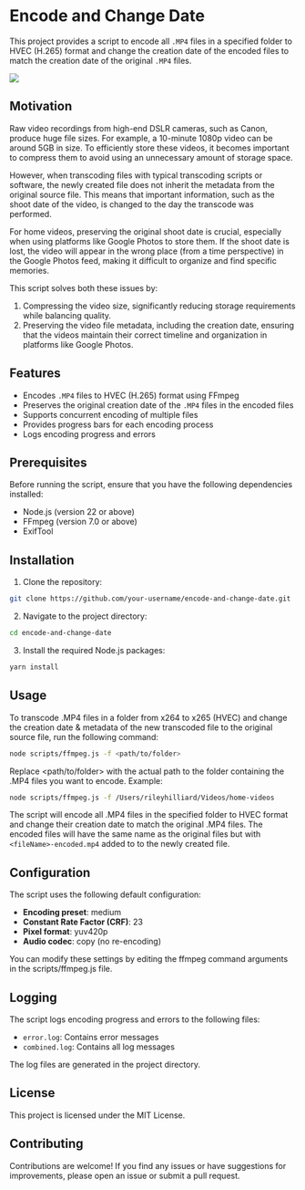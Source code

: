 # Encode and Change Date

This project provides a script to encode all `.MP4` files in a specified folder to HVEC (H.265) format and change the creation date of the encoded files to match the creation date of the original `.MP4` files.

![](https://i.ibb.co/qrJ5fvr/demo.gif)

## Motivation

Raw video recordings from high-end DSLR cameras, such as Canon, produce huge file sizes. For example, a 10-minute 1080p video can be around 5GB in size. To efficiently store these videos, it becomes important to compress them to avoid using an unnecessary amount of storage space.

However, when transcoding files with typical transcoding scripts or software, the newly created file does not inherit the metadata from the original source file. This means that important information, such as the shoot date of the video, is changed to the day the transcode was performed.

For home videos, preserving the original shoot date is crucial, especially when using platforms like Google Photos to store them. If the shoot date is lost, the video will appear in the wrong place (from a time perspective) in the Google Photos feed, making it difficult to organize and find specific memories.

This script solves both these issues by:

1. Compressing the video size, significantly reducing storage requirements while balancing quality.
2. Preserving the video file metadata, including the creation date, ensuring that the videos maintain their correct timeline and organization in platforms like Google Photos.

## Features

- Encodes `.MP4` files to HVEC (H.265) format using FFmpeg
- Preserves the original creation date of the `.MP4` files in the encoded files
- Supports concurrent encoding of multiple files
- Provides progress bars for each encoding process
- Logs encoding progress and errors

## Prerequisites

Before running the script, ensure that you have the following dependencies installed:

- Node.js (version 22 or above)
- FFmpeg (version 7.0 or above)
- ExifTool

## Installation

1. Clone the repository:

```bash
git clone https://github.com/your-username/encode-and-change-date.git
```

2. Navigate to the project directory:

```bash
cd encode-and-change-date
```

3. Install the required Node.js packages:

```bash
yarn install
```

## Usage

To transcode .MP4 files in a folder from x264 to x265 (HVEC) and change the creation date & metadata of the new transcoded file to the original source file, run the following command:

```bash
node scripts/ffmpeg.js -f <path/to/folder>
```

Replace <path/to/folder> with the actual path to the folder containing the .MP4 files you want to encode.
Example:

```bash
node scripts/ffmpeg.js -f /Users/rileyhilliard/Videos/home-videos
```

The script will encode all .MP4 files in the specified folder to HVEC format and change their creation date to match the original .MP4 files. The encoded files will have the same name as the original files but with `<fileName>-encoded.mp4` added to to the newly created file.

## Configuration

The script uses the following default configuration:

- **Encoding preset**: medium
- **Constant Rate Factor (CRF)**: 23
- **Pixel format**: yuv420p
- **Audio codec**: copy (no re-encoding)

You can modify these settings by editing the ffmpeg command arguments in the scripts/ffmpeg.js file.

## Logging

The script logs encoding progress and errors to the following files:

- `error.log`: Contains error messages
- `combined.log`: Contains all log messages

The log files are generated in the project directory.

## License

This project is licensed under the MIT License.

## Contributing

Contributions are welcome! If you find any issues or have suggestions for improvements, please open an issue or submit a pull request.
